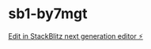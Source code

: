 # sb1-by7mgt

[Edit in StackBlitz next generation editor ⚡️](https://stackblitz.com/~/github.com/charan280904/sb1-by7mgt)